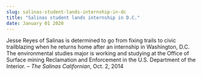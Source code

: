 ```yaml
---
slug: salinas-student-lands-internship-in-dc
title: "Salinas student lands internship in D.C."
date: January 01 2020
---
```


 
<p>
  Jesse Reyes of Salinas is determined to go from fixing trails to civic
  trailblazing when he returns home after an internship in Washington, D.C. The
  environmental studies major is working and studying at the Office of Surface
  mining Reclamation and Enforcement in the U.S. Department of the Interior. –
  <em>The Salinas Californian</em>, Oct. 2, 2014
</p>
 
